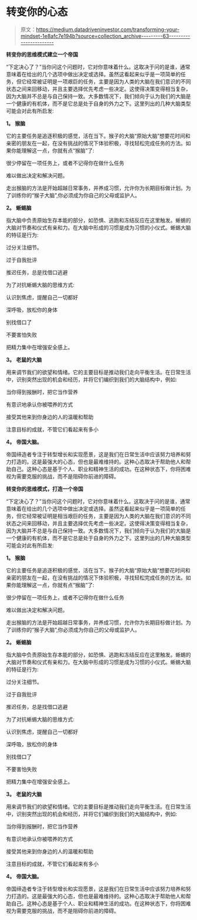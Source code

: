 # 转变你的心态

> 原文：<https://medium.datadriveninvestor.com/transforming-your-mindset-1e8afc7e194b?source=collection_archive---------63----------------------->

**转变你的思维模式建立一个帝国**

“下定决心了？”当你问这个问题时，它对你意味着什么。这取决于问的是谁，通常意味着在给出的几个选项中做出决定或选择。虽然这看起来似乎是一项简单的任务，但它经常被证明是一项艰巨的任务，主要是因为人类的大脑在我们意识的不同状态之间来回移动，并且主要选择优先考虑一些决定。这使得决策变得相当复杂，因为大脑并不总是与自己保持一致。大多数情况下，我们倾向于认为我们的大脑是一个健康的有机体，而不是它总是处于自身的外力之下。这里列出的几种大脑类型可能会对此有所启发:

**1。** **猴脑**

它的主要任务是追逐积极的感觉，活在当下。猴子的大脑“原始大脑”想要花时间和亲密的朋友在一起，在没有挑战的情况下体验积极，寻找轻松完成任务的方法。如果你能理解这一点，你就有点“猴脑”了:

很少停留在一项任务上，或者不记得你在做什么任务

难以做出决定和解决问题。

走出猴脑的方法是开始超越日常事务，并养成习惯，允许你为长期目标做计划。为了训练你的“猴子大脑”,你必须成为你自己的父母或监护人。

**2。** **蜥蜴脑**

指大脑中负责原始生存本能的部分，如恐惧、逃跑和冻结反应在这里触发。蜥蜴的大脑对节奏和仪式有亲和力。在大脑中形成的习惯是成为习惯的小仪式。蜥蜴大脑的特征是行为:

过分关注细节。

过于自我批评

推迟任务，总是找借口逃避

为了对抗蜥蜴大脑的思维方式:

认识到焦虑，提醒自己一切都好

深呼吸，放松你的身体

别找借口了

不要害怕失败

把精力集中在增强安全感上。

**3。** **老鼠的大脑**

用来调节我们的欲望和情绪。它的主要目标是推动我们走向平衡生活。在日常生活中，识别突然出现的机会和经历，并将它们编织到我们的大脑结构中，例如:

当你得到报酬时，把它当作营养

有意识地承认你被喂养的方式

接受其他来到你身边的人的温暖和帮助

注意目标的成就，不管它们看起来有多小

**4。** **帝国大脑。**

帝国缔造者专注于转型增长和实现愿景，这是我们在日常生活中应该努力培养和努力打造的。这是最强大的心态，但也是最难维持的。这种心态取决于帮助他人和帮助自己。这种心态是基于个人、职业和精神生活的成功。在这种状态下，你将困难视为需要克服的挑战，而不是阻碍你前进的障碍。

**转变你的思维模式，打造一个帝国**

“下定决心了？”当你问这个问题时，它对你意味着什么。这取决于问的是谁，通常意味着在给出的几个选项中做出决定或选择。虽然这看起来似乎是一项简单的任务，但它经常被证明是相当艰巨的任务，主要是因为人类的大脑在我们意识的不同状态之间来回移动，并且主要选择优先考虑一些决定。这使得决策变得相当复杂，因为大脑并不总是与自己保持一致。大多数情况下，我们倾向于认为我们的大脑是一个健康的有机体，而不是它总是处于自身的外力之下。这里列出的几种大脑类型可能会对此有所启发:

**1。** **猴脑**

它的主要任务是追逐积极的感觉，活在当下。猴子的大脑“原始大脑”想要花时间和亲密的朋友在一起，在没有挑战的情况下体验积极，寻找轻松完成任务的方法。如果你能理解这一点，你就有点“猴脑”了:

很少停留在一项任务上，或者不记得你在做什么任务

难以做出决定和解决问题。

走出猴脑的方法是开始超越日常事务，并养成习惯，允许你为长期目标做计划。为了训练你的“猴子大脑”,你必须成为你自己的父母或监护人。

**2。** **蜥蜴脑**

指大脑中负责原始生存本能的部分，如恐惧、逃跑和冻结反应在这里触发。蜥蜴的大脑对节奏和仪式有亲和力。在大脑中形成的习惯是成为习惯的小仪式。蜥蜴大脑的特征是行为:

过分关注细节。

过于自我批评

推迟任务，总是找借口逃避

为了对抗蜥蜴大脑的思维方式:

认识到焦虑，提醒自己一切都好

深呼吸，放松你的身体

别找借口了

不要害怕失败

把精力集中在增强安全感上。

**3。** **老鼠的大脑**

用来调节我们的欲望和情绪。它的主要目标是推动我们走向平衡生活。在日常生活中，识别突然出现的机会和经历，并将它们编织到我们的大脑结构中，例如:

当你得到报酬时，把它当作营养

有意识地承认你被喂养的方式

接受其他来到你身边的人的温暖和帮助

注意目标的成就，不管它们看起来有多小

**4。** **帝国大脑。**

帝国缔造者专注于转型增长和实现愿景，这是我们在日常生活中应该努力培养和努力打造的。这是最强大的心态，但也是最难维持的。这种心态取决于帮助他人和帮助自己。这种心态是基于个人、职业和精神生活的成功。在这种状态下，你将困难视为需要克服的挑战，而不是阻碍你前进的障碍。